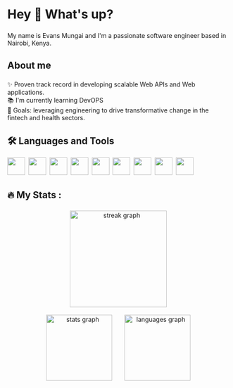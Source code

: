 <h1 align="left">Hey 👋 What's up?</h1>

###

<p align="left">My name is Evans Mungai and I'm a passionate software engineer based in Nairobi, Kenya.</p>

###

<h2 align="left">About me</h2>

###

<p align="left">✨ Proven track record in developing scalable Web APIs and Web applications.<br>📚 I'm currently learning DevOPS<br>🎯 Goals: leveraging engineering to drive transformative change in the fintech and health sectors.</p>

###

<h2 align="left">🛠 Languages and Tools</h3>

<p align="left">
  <img src="https://cdn.jsdelivr.net/gh/devicons/devicon/icons/dotnetcore/dotnetcore-original.svg" width="40" />&nbsp;
  <img src="https://cdn.jsdelivr.net/gh/devicons/devicon/icons/csharp/csharp-original.svg" width="40" />&nbsp;
  <img src="https://cdn.jsdelivr.net/gh/devicons/devicon/icons/docker/docker-original.svg" width="40" />&nbsp;
  <img src="https://cdn.jsdelivr.net/gh/devicons/devicon/icons/angularjs/angularjs-original.svg" width="40" />&nbsp;
  <img src="https://cdn.jsdelivr.net/gh/devicons/devicon/icons/nodejs/nodejs-original.svg" width="40" />&nbsp;
  <img src="https://cdn.jsdelivr.net/gh/devicons/devicon/icons/express/express-original.svg" width="40" />&nbsp;
  <img src="https://cdn.jsdelivr.net/gh/devicons/devicon/icons/azure/azure-original.svg" width="40" />&nbsp;
  <img src="https://cdn.jsdelivr.net/gh/devicons/devicon/icons/mysql/mysql-original.svg" width="40" />&nbsp;
  <img src="https://cdn.jsdelivr.net/gh/devicons/devicon/icons/mongodb/mongodb-original.svg" width="40" />
</p>

###

<h2 align="left">🔥   My Stats :</h3>

###

<div align="center">
  <img src="https://streak-stats.demolab.com?user=EvansMungai&locale=en&mode=daily&theme=dark&hide_border=false&border_radius=5&order=3" height="220" alt="streak graph"  />
</div>
<br />
<div align="center">
  <img src="https://github-readme-stats.vercel.app/api?username=EvansMungai&hide_title=false&hide_rank=false&show_icons=true&include_all_commits=true&count_private=true&disable_animations=false&theme=dracula&locale=en&hide_border=false&order=1" height="150" alt="stats graph" />
  &nbsp;&nbsp;&nbsp;&nbsp;&nbsp;
  <img src="https://github-readme-stats.vercel.app/api/top-langs?username=EvansMungai&locale=en&hide_title=false&layout=compact&card_width=320&langs_count=5&theme=dracula&hide_border=false&order=2" height="150" alt="languages graph" />
</div>

